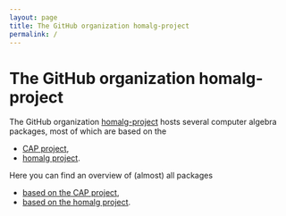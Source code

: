 ```yaml
---
layout: page
title: The GitHub organization homalg-project
permalink: /
---
```


# The GitHub organization homalg-project

The GitHub organization [homalg-project](https://github.com/homalg-project/) hosts several computer algebra packages, most of which are based on the

* [CAP project](/docs/CAP_project/),
* [homalg project](/docs/homalg_project/).

Here you can find an overview of (almost) all packages

* [based on the CAP project](/docs/CAP_project-based/),
* [based on the homalg project](/docs/homalg_project-based/).

